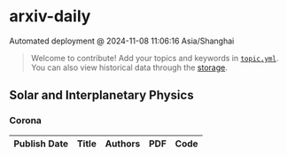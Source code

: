 # arxiv-daily
 Automated deployment @ 2024-11-08 11:06:16 Asia/Shanghai
> Welcome to contribute! Add your topics and keywords in [`topic.yml`](https://github.com/beiyuouo/arxiv-daily/blob/main/database/topic.yml).
> You can also view historical data through the [storage](https://github.com/beiyuouo/arxiv-daily/blob/main/database/storage).

## Solar and Interplanetary Physics

### Corona
|Publish Date|Title|Authors|PDF|Code|
| :---: | :---: | :---: | :---: | :---: |
